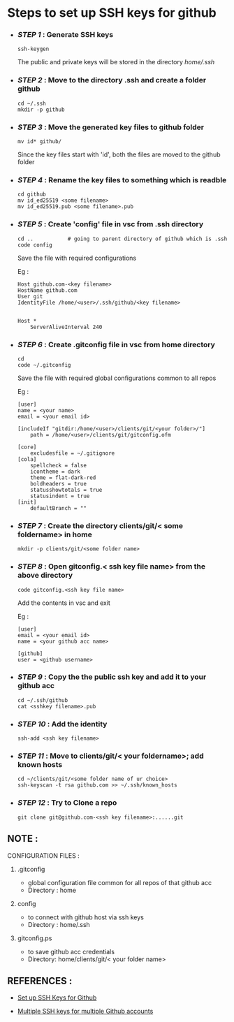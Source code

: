 # Steps to set up SSH keys for github

- ### _*STEP 1*_ : Generate SSH keys 

    ```
    ssh-keygen
    ```
    
    The public and private keys will be stored in the directory _home/.ssh_ 

- ### _*STEP 2*_ : Move to the directory .ssh and create a folder github 

    ```
    cd ~/.ssh   
    mkdir -p github   
    ```

- ### _*STEP 3*_ : Move the generated key files to github folder

    ```
    mv id* github/ 
    ```
    Since the key files start with 'id', both the files are moved to the github folder

- ### _*STEP 4*_ : Rename the key files to something which is readble

    ```
    cd github 
    mv id_ed25519 <some filename>
    mv id_ed25519.pub <some filename>.pub 
    ```

- ### _*STEP 5*_ : Create 'config' file in vsc from .ssh directory

    ```
    cd ..           # going to parent directory of github which is .ssh  
    code config 
    ```
    Save the file with required configurations

    Eg :
    ```
    Host github.com-<key filename>
    HostName github.com
    User git
    IdentityFile /home/<user>/.ssh/github/<key filename>


    Host *
        ServerAliveInterval 240
    ```

- ### _*STEP 6*_ : Create .gitconfig file in vsc from home directory 

    ```
    cd 
    code ~/.gitconfig 
    ```

    Save the file with required global configurations common to all repos

    Eg :
    ```
    [user]
	name = <your name>
	email = <your email id>

    [includeIf "gitdir:/home/<user>/clients/git/<your folder>/"]
        path = /home/<user>/clients/git/gitconfig.ofm

    [core]
        excludesfile = ~/.gitignore
    [cola]
        spellcheck = false
        icontheme = dark
        theme = flat-dark-red
        boldheaders = true
        statusshowtotals = true
        statusindent = true
    [init]
        defaultBranch = ""
    ```

- ### _*STEP 7*_ : Create the directory clients/git/< some foldername> in home

    ```
    mkdir -p clients/git/<some folder name> 
    ```

- ### _*STEP 8*_ : Open gitconfig.< ssh key file name> from the above directory 

    ```
    code gitconfig.<ssh key file name>
    ```
    Add the contents in vsc and exit 

    Eg :
    ```
    [user]
    email = <your email id>
    name = <your github acc name>
    
    [github]
    user = <github username>

- ### _*STEP 9*_ : Copy the the public ssh key and add it to your github acc 

    ```
    cd ~/.ssh/github 
    cat <sshkey filename>.pub 
    ```

- ### _*STEP 10*_ : Add the identity 

    ```
    ssh-add <ssh key filename> 
    ```

- ### _*STEP 11*_ : Move to clients/git/< your foldername>; add known hosts

    ```
    cd ~/clients/git/<some folder name of ur choice>
    ssh-keyscan -t rsa github.com >> ~/.ssh/known_hosts 
    ```

- ### _*STEP 12*_ : Try to Clone a repo 

    ```
    git clone git@github.com-<ssh key filename>:......git
    ```

## NOTE :

CONFIGURATION FILES :

1) .gitconfig 
    - global configuration file common for all repos of that github acc
    - Directory : home

2) config 
    - to connect with github host via ssh keys
    - Directory : home/.ssh 

3) gitconfig.ps 
    - to save github acc credentials 
    - Directory: home/clients/git/< your folder name>

## REFERENCES :

- [Set up SSH Keys for Github](https://youtu.be/8X4u9sca3Io)

- [Multiple SSH keys for multiple Github accounts](https://gist.github.com/jexchan/2351996)

